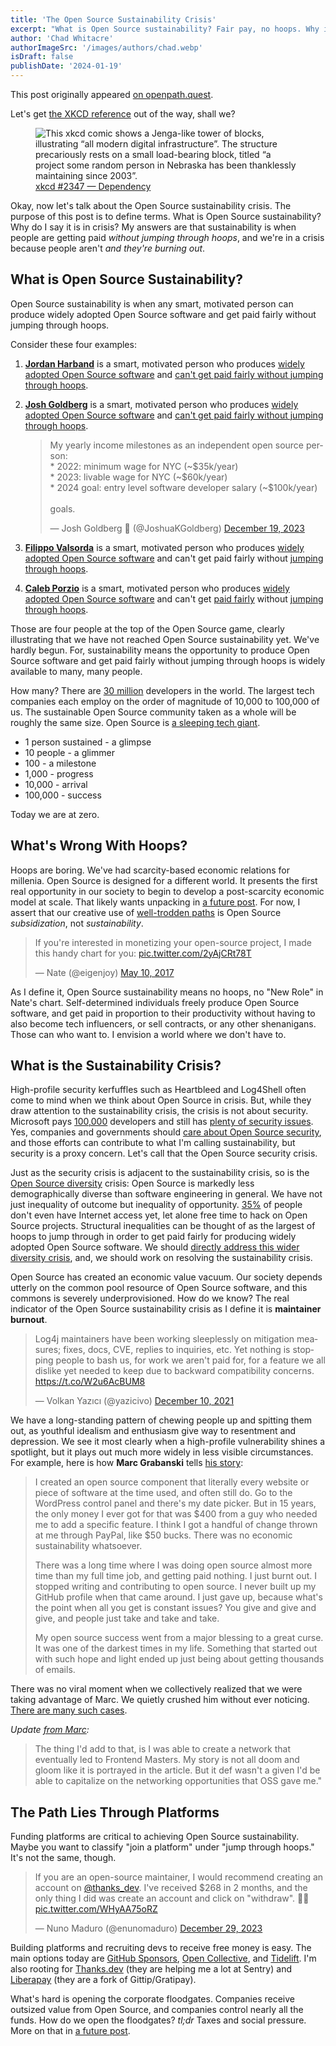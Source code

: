 ```yaml
---
title: 'The Open Source Sustainability Crisis'
excerpt: "What is Open Source sustainability? Fair pay, no hoops. Why is it in crisis? Burnout."
author: 'Chad Whitacre'
authorImageSrc: '/images/authors/chad.webp'
isDraft: false
publishDate: '2024-01-19'
---
```


<div class="highlight-box">
  This post originally appeared
  <a
    href="https://openpath.quest/2024/the-open-source-sustainability-crisis/"
  >on openpath.quest</a>.
</div>

Let's get [the XKCD reference](https://xkcd.com/2347/) out of the way, shall we?

<figure>
  <img
    src="https://imgs.xkcd.com/comics/dependency.png"
    alt="This xkcd comic shows a Jenga-like tower of blocks, illustrating “all modern digital infrastructure”. The structure precariously rests on a small load-bearing block, titled “a project some random person in Nebraska has been thanklessly maintaining since 2003”."
    title="Someday ImageMagick will finally break for good and we'll have a long period of scrambling as we try to reassemble civilization from the rubble."
  >
  <figcaption><a href="https://xkcd.com/2347/">xkcd #2347 — Dependency</a></figcaption>
</figure>

Okay, now let's talk about the Open Source sustainability crisis. The purpose
of this post is to define terms. What is Open Source sustainability? Why do I
say it is in crisis? My answers are that sustainability is when people are
getting paid _without jumping through hoops_, and we're in a crisis because
people aren't _and they're burning out_.

## What is Open Source Sustainability?

Open Source sustainability is when any smart, motivated person can produce
widely adopted Open Source software and get paid fairly without jumping through
hoops.

Consider these four examples:

1. [**Jordan Harband**](https://twitter.com/ljharb) is a smart, motivated
   person who produces [widely adopted Open Source
   software](https://github.com/ljharb) and [can't get paid fairly without jumping
   through
   hoops](https://thenewstack.io/open-source-needs-maintainers-but-how-can-they-get-paid/).

1. [**Josh Goldberg**](https://www.joshuakgoldberg.com/) is a smart, motivated
   person who produces [widely adopted Open Source
   software](https://github.com/JoshuaKGoldberg) and [can't get paid fairly
   without jumping through
   hoops](https://twitter.com/JoshuaKGoldberg/status/1737229604442517902).

   <blockquote class="twitter-tweet" data-dnt="true"><p lang="en" dir="ltr">My yearly income milestones as an independent open source person:<br>* 2022: minimum wage for NYC (~$35k/year)<br>* 2023: livable wage for NYC (~$60k/year)<br>* 2024 goal: entry level software developer salary (~$100k/year)<br><br>goals.</p>&mdash; Josh Goldberg 💖 (@JoshuaKGoldberg) <a href="https://twitter.com/JoshuaKGoldberg/status/1737229604442517902?ref_src=twsrc%5Etfw">December 19, 2023</a></blockquote>

1. [**Filippo Valsorda**](https://filippo.io/) is a smart, motivated person who
   produces [widely adopted Open Source
   software](https://github.com/FiloSottile) and can't get paid fairly without
   [jumping through hoops](https://words.filippo.io/full-time-maintainer/).

1. [**Caleb Porzio**](https://calebporzio.com/) is a smart, motivated person
   who produces [widely adopted Open Source
   software](https://github.com/calebporzio) and can't get [paid
   fairly](https://calebporzio.com/i-just-hit-dollar-100000yr-on-github-sponsors-heres-how-i-did-it)
   without [jumping through hoops](https://calebporzio.com/sponsorware).

Those are four people at the top of the Open Source game, clearly illustrating
that we have not reached Open Source sustainability yet. We've hardly begun.
For, sustainability means the opportunity to produce Open Source software and
get paid fairly without jumping through hoops is widely available to many, many
people.

How many? There are [30
million](https://www.statista.com/statistics/627312/worldwide-developer-population/)
developers in the world. The largest tech companies each employ on the order of
magnitude of 10,000 to 100,000 of us. The sustainable Open Source community
taken as a whole will be roughly the same size. Open Source is [a sleeping tech
giant](https://gratipay.news/your-company-should-probably-pay-2000-per-person-for-open-source-9205443e209d).

- 1 person sustained - a glimpse
- 10 people - a glimmer
- 100 - a milestone
- 1,000 - progress
- 10,000 - arrival
- 100,000 - success

Today we are at zero.

## What's Wrong With Hoops?

Hoops are boring. We've had scarcity-based economic relations for millenia.
Open Source is designed for a different world. It presents the first real
opportunity in our society to begin to develop a post-scarcity economic model
at scale. That likely wants unpacking in [a future
post](https://github.com/chadwhitacre/openpath/issues/15). For now, I assert
that our creative use of [well-trodden
paths](https://twitter.com/eigenjoy/status/862412458517962752) is Open Source
_subsidization_, not _sustainability_.

<blockquote class="twitter-tweet" data-dnt="true"><p lang="en" dir="ltr">If you&#39;re interested in monetizing your open-source project, I made this handy chart for you: <a href="https://t.co/2yAjCRt78T">pic.twitter.com/2yAjCRt78T</a></p>&mdash; Nate (@eigenjoy) <a href="https://twitter.com/eigenjoy/status/862412458517962752?ref_src=twsrc%5Etfw">May 10, 2017</a></blockquote>

As I define it, Open Source sustainability means no hoops, no "New Role" in
Nate's chart. Self-determined individuals freely produce Open Source software,
and get paid in proportion to their productivity without having to also become
tech influencers, or sell contracts, or any other shenanigans. Those can who
want to. I envision a world where we don't have to.

## What is the Sustainability Crisis?

High-profile security kerfuffles such as Heartbleed and Log4Shell often come to
mind when we think about Open Source in crisis. But, while they draw attention
to the sustainability crisis, the crisis is not about security. Microsoft pays
[100,000](https://devblogs.microsoft.com/engineering-at-microsoft/welcome-to-the-engineering-at-microsoft-blog/)
developers and still has [plenty of security
issues](https://msrc.microsoft.com/update-guide/vulnerability). Yes, companies
and governments should [care about Open Source security](https://openssf.org/),
and those efforts can contribute to what I'm calling sustainability, but
security is a proxy concern. Let's call that the Open Source security crisis.

Just as the security crisis is adjacent to the sustainability crisis, so is the
[Open Source
diversity](https://en.wikipedia.org/wiki/Diversity_in_open-source_software)
crisis: Open Source is markedly less demographically diverse than software
engineering in general. We have not just inequality of outcome but inequality of
opportunity.
[35%](https://www.statista.com/statistics/617136/digital-population-worldwide/)
of people don't even have Internet access yet, let alone free time to hack on
Open Source projects. Structural inequalities can be thought of as the largest
of hoops to jump through in order to get paid fairly for producing widely
adopted Open Source software. We should [directly address this wider diversity
crisis](https://www.outreachy.org/), and, we should work on resolving the
sustainability crisis.

Open Source has created an economic value vacuum. Our society depends
utterly on the common pool resource of Open Source software, and this commons
is severely underprovisioned. How do we know? The real indicator of the Open
Source sustainability crisis as I define it is **maintainer burnout**.

<blockquote class="twitter-tweet" data-dnt="true"><p lang="en" dir="ltr">Log4j maintainers have been working sleeplessly on mitigation measures; fixes, docs, CVE, replies to inquiries, etc. Yet nothing is stopping people to bash us, for work we aren&#39;t paid for, for a feature we all dislike yet needed to keep due to backward compatibility concerns. <a href="https://t.co/W2u6AcBUM8">https://t.co/W2u6AcBUM8</a></p>&mdash; Volkan Yazıcı (@yazicivo) <a href="https://twitter.com/yazicivo/status/1469349956880408583?ref_src=twsrc%5Etfw">December 10, 2021</a></blockquote>

We have a long-standing pattern of chewing people up and spitting them out, as
youthful idealism and enthusiasm give way to resentment and depression. We see
it most clearly when a high-profile vulnerability shines a spotlight, but it
plays out much more widely in less visible circumstances. For example, here is
how **Marc Grabanski** tells [his
story](https://blog.opencollective.com/frontend-masters/):

> I created an open source component that literally every website or piece of
> software at the time used, and often still do. Go to the WordPress control
> panel and there's my date picker. But in 15 years, the only money I ever got
> for that was $400 from a guy who needed me to add a specific feature. I think I
> got a handful of change thrown at me through PayPal, like $50 bucks. There was
> no economic sustainability whatsoever.
>
> There was a long time where I was doing open source almost more time than my
> full time job, and getting paid nothing. I just burnt out. I stopped writing
> and contributing to open source. I never built up my GitHub profile when that
> came around. I just gave up, because what's the point when all you get is
> constant issues? You give and give and give, and people just take and take and
> take.
>
> My open source success went from a major blessing to a great curse. It was
> one of the darkest times in my life. Something that started out with such hope
> and light ended up just being about getting thousands of emails.

There was no viral moment when we collectively realized that we were taking
advantage of Marc. We quietly crushed him without ever noticing. [There are
many such cases](https://blog.tidelift.com/maintainer-burnout-is-real).

<div class="highlight-box">
  <em>
    Update
    <a href="https://twitter.com/1Marc/status/1748422612114362706">from Marc</a>:
  </em>
  <blockquote>The thing I'd add to that, is I was able to create a network
  that eventually led to Frontend Masters. My story is not all doom and gloom
  like it is portrayed in the article. But it def wasn't a given I'd be able to
  capitalize on the networking opportunities that OSS gave me."</blockquote>
</div>

## The Path Lies Through Platforms

Funding platforms are critical to achieving Open Source sustainability. Maybe
you want to classify "join a platform" under "jump through hoops." It's not the
same, though.

<blockquote class="twitter-tweet" data-dnt="true">
  <p lang="en" dir="ltr">
    If you are an open-source maintainer, I would recommend creating an account
    on
    <a href="https://twitter.com/thanks_dev?ref_src=twsrc%5Etfw">@thanks_dev</a
    >. I&#39;ve received $268 in 2 months, and the only thing I did was create
    an account and click on &quot;withdraw&quot;. 👍🏻
    <a href="https://t.co/WHyAA75oRZ">pic.twitter.com/WHyAA75oRZ</a>
  </p>
  &mdash; Nuno Maduro (@enunomaduro)
  <a
    href="https://twitter.com/enunomaduro/status/1740686110978687267?ref_src=twsrc%5Etfw"
    >December 29, 2023</a
  >
</blockquote>

Building platforms and recruiting devs to receive free money is easy. The main
options today are [GitHub Sponsors](https://github.com/sponsors), [Open
Collective](https://opencollective.com/), and
[Tidelift](https://tidelift.com/). I'm also rooting for
[Thanks.dev](https://thanks.dev/home) (they are helping me a lot at Sentry) and
[Liberapay](https://liberapay.com/) (they are a fork of Gittip/Gratipay).

What's hard is opening the corporate floodgates. Companies receive outsized
value from Open Source, and companies control nearly all the funds. How do we
open the floodgates? _tl;dr_ Taxes and social pressure. More on that in [a
future post](https://github.com/chadwhitacre/openpath/issues/14).
